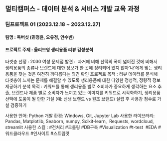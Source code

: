 ## 멀티캠퍼스 - 데이터 분석 & 서비스 개발 교육 과정
### 팀프로젝트 01 (2023.12.18 ~ 2023.12.27)
#### 팀명 : 독버섯 (민정윤, 오유정, 안수빈)
#### 프로젝트 주제 : 올리브영 생리용품 리뷰 감성분석 


타겟층 선정 : 2030 여성
문제점 발견 :  과거에 비해 선택의 폭이 넓어진 것에 비해서 생리용품의 종류나 브랜드에 대한 정보가 한 곳에 정리되어 있지 않아'나'에게 맞는 생리용품을 찾는 것은 여전히 까다롭다는 의견 확인
프로젝트 목적 : 리뷰 데이터를 분석해 타겟층이 느끼는 문제를 해결할 수 있도록 생리용품에 대한 다양한 정성적, 정량적 정보 제공하기
분석 목적 : 키워드를 통해 생리용품 별로 소비자가 중요하게 생각하는 요소 추출, 브랜드나 제품 별로 소비자가 느끼고 있는 이미지를 키워드로 시각화하기, 생리용품 선택에 도움이 될 만한 가설 (예: 신생 브랜드 vs 원조 브랜드) 설립 후 사용감 점수로 가설 검증하기

사용한 언어: Python
개발 환경: Windows, Git, Jupyter Lab
사용한 라이브러리: Pandas, Matplotlib, Seaborn, numpy, Scikit-learn,  Requests, wordcloud, streamlit
사용한 스킬 : #전처리 #크롤링 #DB구축 #Visualization #t-test  #EDA #워드클라우드 #인사이트 #스트림릿 






